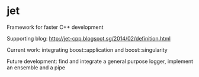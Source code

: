 jet
===

Framework for faster C++ development

Supporting blog: http://jet-cpp.blogspot.sg/2014/02/definition.html

Current work: integrating boost::application and boost::singularity

Future development: find and integrate a general purpose logger, implement an ensemble and a pipe

